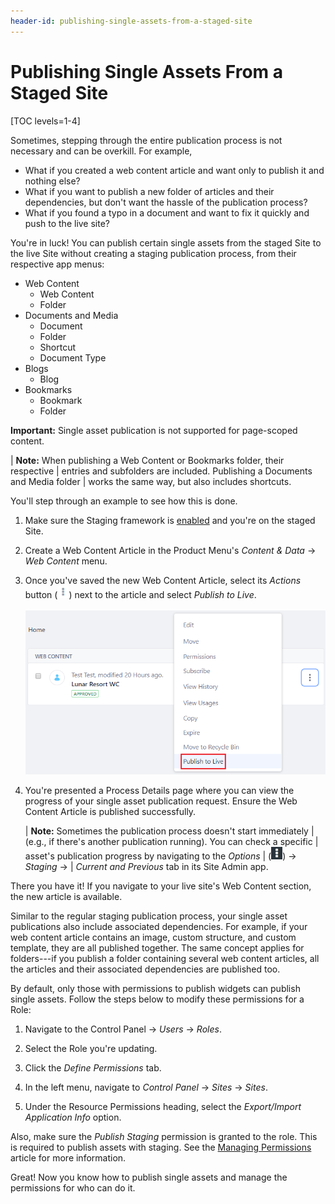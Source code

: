```yaml
---
header-id: publishing-single-assets-from-a-staged-site
---
```


# Publishing Single Assets From a Staged Site

[TOC levels=1-4]

Sometimes, stepping through the entire publication process is not necessary and
can be overkill. For example,

- What if you created a web content article and want only to publish it and
  nothing else?
- What if you want to publish a new folder of articles and their dependencies,
  but don't want the hassle of the publication process?
- What if you found a typo in a document and want to fix it quickly and push to
  the live site?

You're in luck! You can publish certain single assets from the staged Site to
the live Site without creating a staging publication process, from their
respective app menus:

- Web Content
    - Web Content
    - Folder
- Documents and Media
    - Document
    - Folder
    - Shortcut
    - Document Type
- Blogs
    - Blog
- Bookmarks
    - Bookmark
    - Folder

**Important:** Single asset publication is not supported for page-scoped
content.

| **Note:** When publishing a Web Content or Bookmarks folder, their respective
| entries and subfolders are included. Publishing a Documents and Media folder
| works the same way, but also includes shortcuts.

You'll step through an example to see how this is done.

1.  Make sure the Staging framework is
    [enabled](/docs/7-2/user/-/knowledge_base/user/enabling-staging) and you're
    on the staged Site.

2.  Create a Web Content Article in the Product Menu's *Content & Data* &rarr;
    *Web Content* menu.

3.  Once you've saved the new Web Content Article, select its *Actions*
    button (![Actions](../../../../images/icon-actions.png)) next to the article
    and select *Publish to Live*.

    ![Figure 1: You can publish the single web content article to the live site.](../../../../images/single-asset-publish.png)

4.  You're presented a Process Details page where you can view the progress of
    your single asset publication request. Ensure the Web Content Article is
    published successfully.

    | **Note:** Sometimes the publication process doesn't start immediately
    | (e.g., if there's another publication running). You can check a specific
    | asset's publication progress by navigating to the *Options*
    | (![Options](../../../../images/icon-options.png)) &rarr; *Staging* &rarr;
    | *Current and Previous* tab in its Site Admin app.

There you have it! If you navigate to your live site's Web Content section, the
new article is available.

Similar to the regular staging publication process, your single asset
publications also include associated dependencies. For example, if your web
content article contains an image, custom structure, and custom template, they
are all published together. The same concept applies for folders---if you
publish a folder containing several web content articles, all the articles and
their associated dependencies are published too.

By default, only those with permissions to publish widgets can publish single
assets. Follow the steps below to modify these permissions for a Role:

1.  Navigate to the Control Panel &rarr; *Users* &rarr; *Roles*.

2.  Select the Role you're updating.

3.  Click the *Define Permissions* tab.

4.  In the left menu, navigate to *Control Panel* &rarr; *Sites* &rarr; *Sites*.

5.  Under the Resource Permissions heading, select the *Export/Import
    Application Info* option.

Also, make sure the *Publish Staging* permission is granted to the role. This
is required to publish assets with staging. See the
[Managing Permissions](/docs/7-2/user/-/knowledge_base/user/managing-permissions)
article for more information.

Great! Now you know how to publish single assets and manage the permissions for
who can do it.
